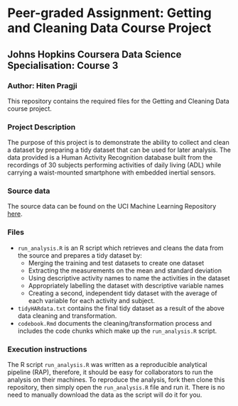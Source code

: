 # Peer-graded Assignment: Getting and Cleaning Data Course Project

## Johns Hopkins Coursera Data Science Specialisation: Course 3

### Author: Hiten Pragji

This repository contains the required files for the Getting and Cleaning Data course project.

### Project Description

The purpose of this project is to demonstrate the ability to collect and clean a dataset by preparing a tidy dataset that can be used for later analysis. The data provided is a Human Activity Recognition database built from the recordings of 30 subjects performing activities of daily living (ADL) while carrying a waist-mounted smartphone with embedded inertial sensors.

### Source data

The source data can be found on the UCI Machine Learning Repository [here](https://archive.ics.uci.edu/dataset/240/human+activity+recognition+using+smartphones).

### Files

-   `run_analysis.R` is an R script which retrieves and cleans the data from the source and prepares a tidy dataset by:
    -   Merging the training and test datasets to create one dataset
    -   Extracting the measurements on the mean and standard deviation
    -   Using descriptive activity names to name the activities in the dataset
    -   Appropriately labelling the dataset with descriptive variable names
    -   Creating a second, independent tidy dataset with the average of each variable for each activity and subject.
-   `tidyHARdata.txt` contains the final tidy dataset as a result of the above data cleaning and transformation.
-   `codebook.Rmd` documents the cleaning/transformation process and includes the code chunks which make up the `run_analysis.R` script.

### Execution instructions

The R script `run_analysis.R` was written as a reproducible analytical pipeline (RAP), therefore, it should be easy for collaborators to run the analysis on their machines. To reproduce the analysis, fork then clone this repository, then simply open the `run_analysis.R` file and run it. There is no need to manually download the data as the script will do it for you.
